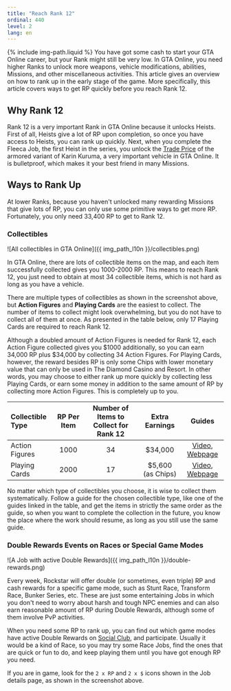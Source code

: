 ```yaml
---
title: "Reach Rank 12"
ordinal: 440
level: 2
lang: en
---
```

{% include img-path.liquid %}
You have got some cash to start your GTA Online career, but your Rank might
still be very low. In GTA Online, you need higher Ranks to unlock more weapons,
vehicle modifications, abilities, Missions, and other miscellaneous activities.
This article gives an overview on how to rank up in the early stage of the
game. More specifically, this article covers ways to get RP quickly before you
reach Rank 12.

## Why Rank 12

Rank 12 is a very important Rank in GTA Online because it unlocks Heists. First
of all, Heists give a lot of RP upon completion, so once you have access to
Heists, you can rank up quickly. Next, when you complete the Fleeca Job, the
first Heist in the series, you unlock the [Trade Price](null) of the armored
variant of Karin Kuruma, a very important vehicle in GTA Online. It is
bulletproof, which makes it your best friend in many Missions.

## Ways to Rank Up

At lower Ranks, because you haven't unlocked many rewarding Missions that give
lots of RP, you can only use some primitive ways to get more RP. Fortunately,
you only need 33,400 RP to get to Rank 12.

### Collectibles

![All collectibles in GTA Online]({{ img_path_l10n }}/collectibles.png)

In GTA Online, there are lots of collectible items on the map, and each item
successfully collected gives you 1000-2000 RP. This means to reach Rank 12, you
just need to obtain at most 34 collectible items, which is not hard as long as
you have a vehicle.

There are multiple types of collectibles as shown in the screenshot above, but
**Action Figures** and **Playing Cards** are the easiest to collect. The number
of items to collect might look overwhelming, but you do not have to collect all
of them at once. As presented in the table below, only 17 Playing Cards are
required to reach Rank 12.

Although a doubled amount of Action Figures is needed for Rank 12, each Action
Figure collected gives you $1000 additionally, so you can earn 34,000 RP plus
$34,000 by collecting 34 Action Figures. For Playing Cards, however, the reward
besides RP is only some Chips with lower monetary value that can only be used
in The Diamond Casino and Resort. In other words, you may choose to either rank
up more quickly by collecting less Playing Cards, or earn some money in
addition to the same amount of RP by collecting more Action Figures. This is
completely up to you.

| Collectible Type | RP Per Item | Number of Items to Collect for Rank 12 |  Extra Earnings   |            Guides            |
| :--------------- | :---------: | :------------------------------------: | :---------------: | :--------------------------: |
| Action Figures   |    1000     |                   34                   |      $34,000      | [Video][afv], [Webpage][afw] |
| Playing Cards    |    2000     |                   17                   | $5,600 (as Chips) | [Video][pcv], [Webpage][pcw] |

No matter which type of collectibles you choose, it is wise to collect them
systematically. Follow a guide for the chosen collectible type, like one of the
guides linked in the table, and get the items in strictly the same order as the
guide, so when you want to complete the collection in the future, you know the
place where the work should resume, as long as you still use the same guide.

[afv]: https://www.youtube.com/watch?v=K19ap2onKa8
[pcv]: https://www.youtube.com/watch?v=Ea844GlzcUs
[afw]: https://gta.fandom.com/wiki/Action_Figures#Locations
[pcw]: https://gta.fandom.com/wiki/Playing_Cards#Locations

### Double Rewards Events on Races or Special Game Modes

![A Job with active Double Rewards]({{ img_path_l10n }}/double-rewards.png)

Every week, Rockstar will offer double (or sometimes, even triple) RP and cash
rewards for a specific game mode, such as Stunt Race, Transform Race, Bunker
Series, etc. These are just some entertaining Jobs in which you don't need to
worry about harsh and tough NPC enemies and can also earn reasonable amount of
RP during Double Rewards, although some of them involve PvP activities.

When you need some RP to rank up, you can find out which game modes have active
Double Rewards on [Social Club](https://socialclub.rockstargames.com/events),
and participate. Usually it would be a kind of Race, so you may try some Race
Jobs, find the ones that are quick or fun to do, and keep playing them until
you have got enough RP you need.

If you are in game, look for the `2 x RP` and `2 x $` icons shown in the Job
details page, as shown in the screenshot above.
